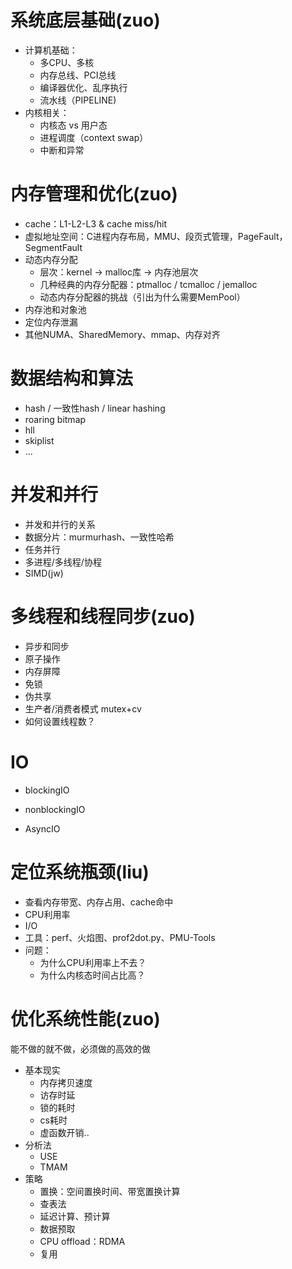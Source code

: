 # 系统底层基础(zuo)
- 计算机基础： 
    - 多CPU、多核
    - 内存总线、PCI总线
    - 编译器优化、乱序执行
	- 流水线（PIPELINE)
- 内核相关：
	- 内核态 vs 用户态
	- 进程调度（context swap）
	- 中断和异常

# 内存管理和优化(zuo)
- cache：L1-L2-L3 & cache miss/hit
- 虚拟地址空间：C进程内存布局，MMU、段页式管理，PageFault，SegmentFault
- 动态内存分配
    - 层次：kernel -> malloc库 -> 内存池层次
	- 几种经典的内存分配器：ptmalloc / tcmalloc / jemalloc
	- 动态内存分配器的挑战（引出为什么需要MemPool）
- 内存池和对象池
- 定位内存泄漏
- 其他NUMA、SharedMemory、mmap、内存对齐

# 数据结构和算法
- hash / 一致性hash / linear hashing
- roaring bitmap
- hll
- skiplist
- ...

# 并发和并行
- 并发和并行的关系
- 数据分片：murmurhash、一致性哈希
- 任务并行
- 多进程/多线程/协程
- SIMD(jw)

# 多线程和线程同步(zuo)
- 异步和同步
- 原子操作
- 内存屏障
- 免锁
- 伪共享
- 生产者/消费者模式 mutex+cv 
- 如何设置线程数？

# IO

* blockingIO

* nonblockingIO

* AsyncIO

# 定位系统瓶颈(liu)
- 查看内存带宽、内存占用、cache命中
- CPU利用率
- I/O
- 工具：perf、火焰图、prof2dot.py、PMU-Tools
- 问题：
    - 为什么CPU利用率上不去？
	- 为什么内核态时间占比高？

# 优化系统性能(zuo)
能不做的就不做，必须做的高效的做
- 基本现实
    - 内存拷贝速度
	- 访存时延
	- 锁的耗时
	- cs耗时
	- 虚函数开销..
- 分析法
	- USE
	- TMAM
- 策略
	- 置换：空间置换时间、带宽置换计算
	- 查表法
	- 延迟计算、预计算
	- 数据预取
	- CPU offload：RDMA
	- 复用
